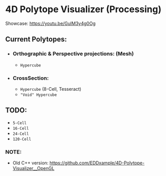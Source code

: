 # 4D Polytope Visualizer (Processing)
Showcase: https://youtu.be/GuIM3y4g0Og
## Current Polytopes:
* ### Orthographic & Perspective projections: (Mesh)
  - ``Hypercube``
* ### CrossSection:
  - ``Hypercube`` (8-Cell, Tesseract)
  - ``"Void" Hypercube``

## TODO:
- ``5-Cell``
- ``16-Cell``
- ``24-Cell``
- ``120-Cell``

### NOTE:
- Old C++ version: https://github.com/EDDxample/4D-Polytope-Visualizer__OpenGL
